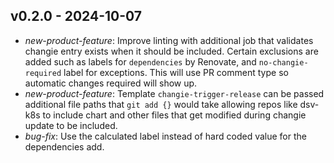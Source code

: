 ## v0.2.0 - 2024-10-07

- _new-product-feature_: Improve linting with additional job that validates changie entry exists when it should be included. Certain exclusions are added such as labels for `dependencies` by Renovate, and `no-changie-required` label for exceptions. This will use PR comment type so automatic changes required will show up.
- _new-product-feature_: Template `changie-trigger-release` can be passed additional file paths that `git add {}` would take allowing repos like dsv-k8s to include chart and other files that get modified during changie update to be included.
- _bug-fix_: Use the calculated label instead of hard coded value for the dependencies add.
